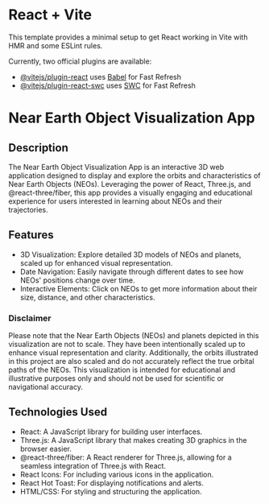# React + Vite

This template provides a minimal setup to get React working in Vite with HMR and some ESLint rules.

Currently, two official plugins are available:

- [@vitejs/plugin-react](https://github.com/vitejs/vite-plugin-react/blob/main/packages/plugin-react/README.md) uses [Babel](https://babeljs.io/) for Fast Refresh
- [@vitejs/plugin-react-swc](https://github.com/vitejs/vite-plugin-react-swc) uses [SWC](https://swc.rs/) for Fast Refresh


# Near Earth Object Visualization App

## Description

The Near Earth Object Visualization App is an interactive 3D web application designed to display and explore the orbits and characteristics of Near Earth Objects (NEOs). Leveraging the power of React, Three.js, and @react-three/fiber, this app provides a visually engaging and educational experience for users interested in learning about NEOs and their trajectories.

## Features
- 3D Visualization: Explore detailed 3D models of NEOs and planets, scaled up for enhanced visual representation.
- Date Navigation: Easily navigate through different dates to see how NEOs' positions change over time.
- Interactive Elements: Click on NEOs to get more information about their size, distance, and other characteristics.

### Disclaimer
Please note that the Near Earth Objects (NEOs) and planets depicted in this visualization are not to scale. They have been intentionally scaled up to enhance visual representation and clarity. Additionally, the orbits illustrated in this project are also scaled and do not accurately reflect the true orbital paths of the NEOs. This visualization is intended for educational and illustrative purposes only and should not be used for scientific or navigational accuracy.

## Technologies Used

- React: A JavaScript library for building user interfaces.
- Three.js: A JavaScript library that makes creating 3D graphics in the browser easier.
- @react-three/fiber: A React renderer for Three.js, allowing for a seamless integration of Three.js with React.
- React Icons: For including various icons in the application.
- React Hot Toast: For displaying notifications and alerts.
- HTML/CSS: For styling and structuring the application.